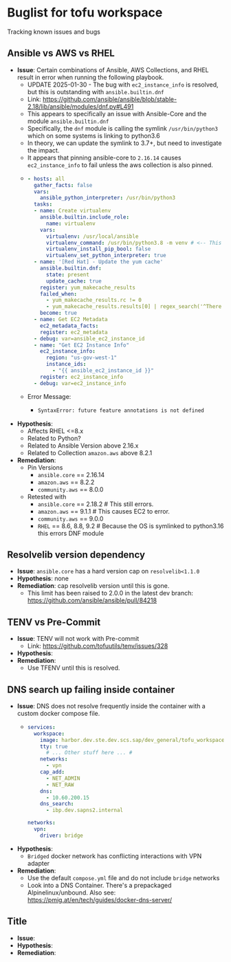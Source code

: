 # Buglist for tofu workspace
Tracking known issues and bugs

## Ansible vs AWS vs RHEL
* **Issue**: Certain combinations of Ansible, AWS Collections, and RHEL result in error when running the following playbook.
    * UPDATE 2025-01-30 - The bug with `ec2_instance_info` is resolved, but this is outstanding with `ansible.builtin.dnf`
    * Link: https://github.com/ansible/ansible/blob/stable-2.18/lib/ansible/modules/dnf.py#L491
    * This appears to specifically an issue with Ansible-Core and the module `ansible.builtin.dnf`
    * Specifically, the `dnf` module is calling the symlink `/usr/bin/python3` which on some systems is linking to python3.6
    * In theory, we can update the symlink to 3.7+, but need to investigate the impact.
    * It appears that pinning ansible-core to `2.16.14` causes `ec2_instance_info` to fail unless the aws collection is also pinned.
    * ```yaml
      - hosts: all
        gather_facts: false
        vars:
          ansible_python_interpreter: /usr/bin/python3
        tasks:
        - name: Create virtualenv
          ansible.builtin.include_role:
            name: virtualenv
          vars:
            virtualenv: /usr/local/ansible
            virtualenv_command: /usr/bin/python3.8 -m venv # <-- This is set to force 3.8. If not, python3 is used which symlinks to python3.6
            virtualenv_install_pip_bool: false
            virtualenv_set_python_interpreter: true
        - name: '[Red Hat] - Update the yum cache'
          ansible.builtin.dnf:
            state: present
            update_cache: true
          register: yum_makecache_results
          failed_when:
            - yum_makecache_results.rc != 0
            - yum_makecache_results.results[0] | regex_search('^There are no enabled repos') | length == 0
          become: true
        - name: Get EC2 Metadata
          ec2_metadata_facts:
          register: ec2_metadata
        - debug: var=ansible_ec2_instance_id
        - name: "Get EC2 Instance Info"
          ec2_instance_info:
            region: "us-gov-west-1"
            instance_ids:
              - "{{ ansible_ec2_instance_id }}"
          register: ec2_instance_info
        - debug: var=ec2_instance_info
      ```
  * Error Message:
    * ```sh
      SyntaxError: future feature annotations is not defined
      ```
* **Hypothesis**:
    * Affects RHEL <=8.x
    * Related to Python?
    * Related to Ansible Version above 2.16.x
    * Related to Collection `amazon.aws` above 8.2.1
* **Remediation**:
  * Pin Versions
    * `ansible.core` == 2.16.14
    * `amazon.aws` == 8.2.2
    * `community.aws` == 8.0.0
  * Retested with
    * `ansible.core` == 2.18.2 # This still errors.
    * `amazon.aws` == 9.1.1 # This causes EC2 to error.
    * `community.aws` == 9.0.0
    * `RHEL` == 8.6, 8.8, 9.2 # Because the OS is symlinked to python3.16 this errors DNF module


## Resolvelib version dependency
* **Issue**: `ansible.core` has a hard version cap on `resolvelib<1.1.0`
* **Hypothesis**: none
* **Remediation**: cap resolvelib version until this is gone.
  * This limit has been raised to 2.0.0 in the latest dev branch: https://github.com/ansible/ansible/pull/84218


## TENV vs Pre-Commit
* **Issue**: TENV will not work with Pre-commit
  * Link: https://github.com/tofuutils/tenv/issues/328
* **Hypothesis**:
* **Remediation**:
  * Use TFENV until this is resolved.

## DNS search up failing inside container
* **Issue**: DNS does not resolve frequently inside the container with a custom docker compose file.
    * ```yaml
      services:
        workspace:
          image: harbor.dev.ste.dev.scs.sap/dev_general/tofu_workspace:latest
          tty: true
            # ... Other stuff here ... #
          networks:
            - vpn
          cap_add:
            - NET_ADMIN
            - NET_RAW
          dns:
            - 10.60.200.15
          dns_search:
            - ibp.dev.sapns2.internal

      networks:
        vpn:
          driver: bridge
      ```
* **Hypothesis**:
  * `Bridged` docker network has conflicting interactions with VPN adapter
* **Remediation**:
  * Use the default `compose.yml` file and do not include `bridge` networks
  * Look into a DNS Container. There's a prepackaged Alpinelinux/unbound. Also see: https://pmig.at/en/tech/guides/docker-dns-server/

## Title
* **Issue**:
* **Hypothesis**:
* **Remediation**:
